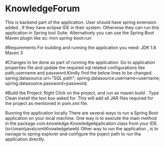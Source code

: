 # KnowledgeForum
This is backend part of the application. User should have spring extension added , If they have eclipse IDE in their system. Otherwise they can run this application in Spring tool Suite. 
Alternatively you can use the Spring Boot Maven plugin like so:
mvn spring-boot:run

#Requirements
For building and running the application you need:
JDK 1.8
Maven 3

#Changes to be done as part of running the application:
Go to application properties file and update the required sql related configurations like path,username and password.Kindly find the below lines to be changed.
spring.datasource.url="SQL path";
spring.datasource.username=username;
spring.datasource.password=password;

#Build the Project:
Right Click on the project, and run as maven build .
Type Clean install the text box asked for.
This will add all JAR files required for the project as mentioned in pom.xml file.

Running the application locally
There are several ways to run a Spring Boot application on your local machine. 
One way is to execute the main method in the package com.knowledge.KnowledgeApplication class from your IDE.
(src\main\java\com\Knowledge\web)
Other way to run the application , is to naviage to spring explorer and configure the poject path to run tha application directly.





